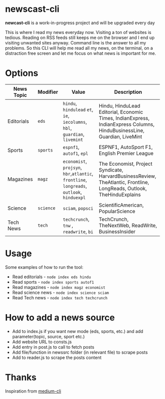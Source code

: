 # newscast-cli

**newcast-cli** is a work-in-progress project and will be upgraded every day

This is where I read my news everyday now.
Visiting a ton of websites is tedious. Reading on RSS feeds still keeps me on the browser and I end up visiting unwanted sites anyway.
Command line is the answer to all my problems. So this CLI will help me read all my news, on the terminal, on a distraction free screen and let me focus on what news is important for me.

# Options

| News Topic | Modifier  | Value                                                                                      | Description                                                                                                             |
| ---------- | --------- | ------------------------------------------------------------------------------------------ | ----------------------------------------------------------------------------------------------------------------------- |
| Editorials | `eds`     | `hindu`, `hindulead` `et`, `ie`, `iecolumns`, `hbl`, `guardian`, `livemint`                | Hindu, HinduLead Editorial, Economic Times, IndianExpress, IndianExpress Columns, HinduBusinessLine, Guardian, LiveMint |
| Sports     | `sports`  | `espnf1`, `autof1`, `epl`                                                                  | ESPNF1, AutoSport F1, English Premier League                                                                            |
| Magazines  | `magz`    | `economist`, `projsyn`, `hbr`,`atlantic`, `frontline`, `longreads`, `outlook`, `hinduexpl` | The Economist, Project Syndicate, HarvardBusinessReview, TheAtlantic, Frontline, LongReads, Outlook, TheHinduExplains   |
| Science    | `science` | `sciam`, `popsci`                                                                          | ScientificAmerican, PopularScience                                                                                      |
| Tech News  | `tech`    | `techcrunch`, `tnw` , `readwrite`, `bi`                                                    | TechCrunch, TheNextWeb, ReadWrite, BusinessInsider                                                                      |

# Usage

Some examples of how to run the tool:

- Read editorials - `node index eds hindu`
- Read sports - `node index sports autof1`
- Read magazines - `node index magz economist`
- Read science news - `node index science sciam`
- Read Tech news - `node index tech techcrunch`

# How to add a news source

- Add to index.js if you want new mode (eds, sports, etc.) and add parameter(topic, source, sport etc.)
- Add website URL to consts.js
- Add entry in post.js to call to fetch posts
- Add file/function in newssrc folder (in relevant file) to scrape posts
- Add to reader.js to scrape the posts content

# Thanks

Inspiration from [medium-cli](https://github.com/djadmin/medium-cli)
